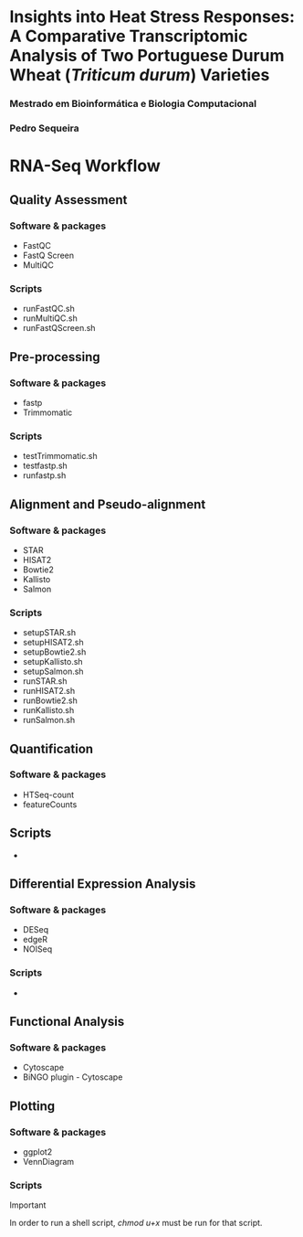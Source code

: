 # Insights into Heat Stress Responses: A Comparative Transcriptomic Analysis of Two Portuguese Durum Wheat (*Triticum durum*) Varieties
### Mestrado em Bioinformática e Biologia Computacional
### Pedro Sequeira
# RNA-Seq Workflow

## Quality Assessment
### Software & packages
+ FastQC
+ FastQ Screen
+ MultiQC

### Scripts
+ runFastQC.sh
+ runMultiQC.sh
+ runFastQScreen.sh

## Pre-processing
### Software & packages
+ fastp
+ Trimmomatic

### Scripts
+ testTrimmomatic.sh
+ testfastp.sh
+ runfastp.sh

## Alignment and Pseudo-alignment 
### Software & packages
+ STAR
+ HISAT2
+ Bowtie2
+ Kallisto
+ Salmon

### Scripts
+ setupSTAR.sh
+ setupHISAT2.sh
+ setupBowtie2.sh
+ setupKallisto.sh
+ setupSalmon.sh
+ runSTAR.sh
+ runHISAT2.sh
+ runBowtie2.sh
+ runKallisto.sh
+ runSalmon.sh

## Quantification
### Software & packages
+ HTSeq-count
+ featureCounts

## Scripts
+


## Differential Expression Analysis
### Software & packages
+ DESeq
+ edgeR
+ NOISeq

### Scripts
+

## Functional Analysis
### Software & packages
+ Cytoscape
+ BiNGO plugin - Cytoscape

## Plotting
### Software & packages
+ ggplot2
+ VennDiagram

### Scripts



> [!IMPORTANT]
> In order to run a shell script, *chmod u+x* must be run for that script.
